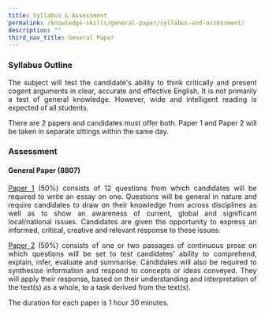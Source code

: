 ```yaml
---
title: Syllabus & Assessment
permalink: /knowledge-skills/general-paper/syllabus-and-assessment/
description: ""
third_nav_title: General Paper
---
```


<h3><strong>Syllabus Outline</strong></h3>
<div align=justify>
<p>
The subject will test the candidate's ability to think critically and present cogent arguments in clear, accurate and effective English. It is not primarily a test of general knowledge. However, wide and intelligent reading is expected of all students.</p>
	
<p>
There are 2 papers and candidates must offer both. Paper 1 and Paper 2 will be taken in separate sittings within the same day.</p>

<h3><strong>Assessment</strong></h3>
<h4><strong>General Paper (8807)</strong></h3>
<p>
<u>Paper 1</u> (50%) consists of 12 questions from which candidates will be required to write an essay on one. Questions will be general in nature and require candidates to draw on their knowledge from across disciplines as well as to show an awareness of current, global and significant local/national issues. Candidates are given the opportunity to express an informed, critical, creative and relevant response to these issues.</p>

<p>
<u>Paper 2</u> (50%) consists of one or two passages of continuous prose on which questions will be set to test candidates' ability to comprehend, explain, infer, evaluate and summarise. Candidates will also be required to synthesise information and respond to concepts or ideas conveyed. They will apply their response, based on their understanding and interpretation of the text(s) as a whole, to a task derived from the text(s).</p>

<p>The duration for each paper is 1 hour 30 minutes.</p>